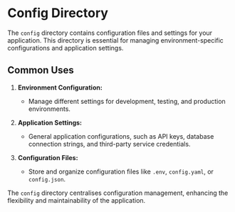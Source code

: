 # Config Directory

The `config` directory contains configuration files and settings for your application. This directory is essential for managing environment-specific configurations and application settings.

## Common Uses

1. **Environment Configuration:**
   - Manage different settings for development, testing, and production environments.

2. **Application Settings:**
   - General application configurations, such as API keys, database connection strings, and third-party service credentials.

3. **Configuration Files:**
   - Store and organize configuration files like `.env`, `config.yaml`, or `config.json`.

The `config` directory centralises configuration management, enhancing the flexibility and maintainability of the application.
